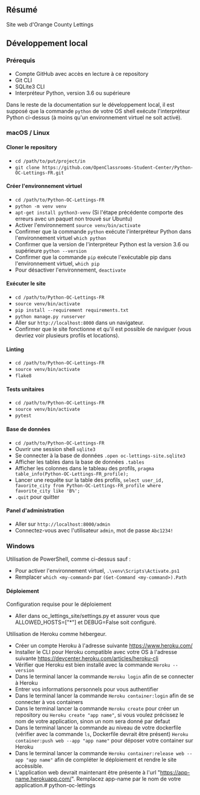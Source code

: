 ## Résumé

Site web d'Orange County Lettings

## Développement local

### Prérequis

- Compte GitHub avec accès en lecture à ce repository
- Git CLI
- SQLite3 CLI
- Interpréteur Python, version 3.6 ou supérieure

Dans le reste de la documentation sur le développement local, il est supposé que la commande `python` de votre OS shell exécute l'interpréteur Python ci-dessus (à moins qu'un environnement virtuel ne soit activé).

### macOS / Linux

#### Cloner le repository

- `cd /path/to/put/project/in`
- `git clone https://github.com/OpenClassrooms-Student-Center/Python-OC-Lettings-FR.git`

#### Créer l'environnement virtuel

- `cd /path/to/Python-OC-Lettings-FR`
- `python -m venv venv`
- `apt-get install python3-venv` (Si l'étape précédente comporte des erreurs avec un paquet non trouvé sur Ubuntu)
- Activer l'environnement `source venv/bin/activate`
- Confirmer que la commande `python` exécute l'interpréteur Python dans l'environnement virtuel
`which python`
- Confirmer que la version de l'interpréteur Python est la version 3.6 ou supérieure `python --version`
- Confirmer que la commande `pip` exécute l'exécutable pip dans l'environnement virtuel, `which pip`
- Pour désactiver l'environnement, `deactivate`

#### Exécuter le site

- `cd /path/to/Python-OC-Lettings-FR`
- `source venv/bin/activate`
- `pip install --requirement requirements.txt`
- `python manage.py runserver`
- Aller sur `http://localhost:8000` dans un navigateur.
- Confirmer que le site fonctionne et qu'il est possible de naviguer (vous devriez voir plusieurs profils et locations).

#### Linting

- `cd /path/to/Python-OC-Lettings-FR`
- `source venv/bin/activate`
- `flake8`

#### Tests unitaires

- `cd /path/to/Python-OC-Lettings-FR`
- `source venv/bin/activate`
- `pytest`

#### Base de données

- `cd /path/to/Python-OC-Lettings-FR`
- Ouvrir une session shell `sqlite3`
- Se connecter à la base de données `.open oc-lettings-site.sqlite3`
- Afficher les tables dans la base de données `.tables`
- Afficher les colonnes dans le tableau des profils, `pragma table_info(Python-OC-Lettings-FR_profile);`
- Lancer une requête sur la table des profils, `select user_id, favorite_city from
  Python-OC-Lettings-FR_profile where favorite_city like 'B%';`
- `.quit` pour quitter

#### Panel d'administration

- Aller sur `http://localhost:8000/admin`
- Connectez-vous avec l'utilisateur `admin`, mot de passe `Abc1234!`

### Windows

Utilisation de PowerShell, comme ci-dessus sauf :

- Pour activer l'environnement virtuel, `.\venv\Scripts\Activate.ps1` 
- Remplacer `which <my-command>` par `(Get-Command <my-command>).Path`

#### Déploiement

Configuration requise pour le déploiement

- Aller dans oc_lettings_site/settings.py et assurer vous que  ALLOWED_HOSTS=["*"] et DEBUG=False soit configuré.

Utilisation de Heroku comme hébergeur.

- Créer un compte Heroku à l'adresse suivante https://www.heroku.com/
- Installer le CLI pour Heroku compatible avec votre OS à l'adresse suivante https://devcenter.heroku.com/articles/heroku-cli
- Vérifier que Heroku est bien installé avec la commande `Heroku --version`
- Dans le terminal lancer la commande `Heroku login` afin de se connecter à Heroku
- Entrer vos informations personnels pour vous authentifier
- Dans le terminal lancer la commande `Heroku container:login` afin de se connecter à vos containers
- Dans le terminal lancer la commande `Heroku create` pour créer un repository ou `Heroku create "app name"`, si vous voulez précissez le nom de votre application, sinon un nom sera donné par defaut
- Dans le terminal lancer la commande au niveau de votre dockerfile (vérifier avec la commande `ls`, Dockerfile devrait être présent) `Heroku container:push web --app "app name"` pour déposer votre container sur Heroku
- Dans le terminal lancer la commande `Heroku container:release web --app "app name"` afin de compléter le déploiement et rendre le site accèssible.
- L'application web devrait maintenant être présente à l'url "https://app-name.herokuapp.com/". Remplacez app-name par le nom de votre application.# python-oc-lettings
